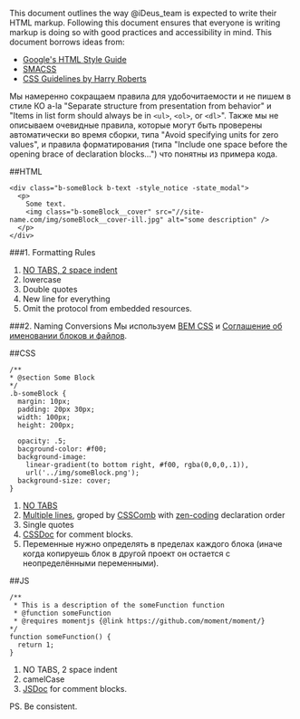 This document outlines the way @iDeus_team is expected to write their HTML markup. Following this document ensures that everyone is writing markup is doing so with good practices and accessibility in mind.
This document borrows ideas from:
 * [Google's HTML Style Guide](https://google-styleguide.googlecode.com/svn/trunk/htmlcssguide.xml)
 * [SMACSS](http://smacss.com/book/formatting)
 * [CSS Guidelines by Harry Roberts](http://cssguidelin.es/)

Мы намеренно сокращаем правила для удобочитаемости и не пишем в стиле КО a-la "Separate structure from presentation from behavior" и "Items in list form should always be in `<ul>`, `<ol>`, or `<dl>`".
Также мы не описываем очевидные правила, которые могут быть проверены автоматически во время сборки, типа "Avoid specifying units for zero values", и правила форматирования (типа "Include one space before the opening brace of declaration blocks…") что понятны из примера кода.

##HTML
```
<div class="b-someBlock b-text -style_notice -state_modal">
  <p>
    Some text.
    <img class="b-someBlock__cover" src="//site-name.com/img/someBlock__cover-ill.jpg" alt="some description" />
  </p>
</div>
```
###1. Formatting Rules
1. [NO TABS, 2 space indent](https://github.com/ideus-team/guidelines/blob/master/frontend/tabs.md)
2. lowercase
3. Double quotes
4. New line for everything
5. Omit the protocol from embedded resources.
 
###2. Naming Conversions
Мы используем [BEM CSS](https://github.com/ideus-team/guidelines/blob/master/frontend/bem.md) и [Соглашение об именовании блоков и файлов](https://github.com/ideus-team/guidelines/blob/master/frontend/naming-conventions.md).


##CSS
```
/**
* @section Some Block
*/
.b-someBlock {
  margin: 10px; 
  padding: 20px 30px;
  width: 100px; 
  height: 200px;  
  
  opacity: .5;
  bacground-color: #f00;
  background-image: 
    linear-gradient(to bottom right, #f00, rgba(0,0,0,.1)),
    url('../img/someBlock.png');
  background-size: cover;
}
```
1. [NO TABS](https://github.com/ideus-team/guidelines/blob/master/frontend/tabs.md)
2. [Multiple lines](http://smacss.com/book/formatting), groped by [CSSComb](http://csscomb.com) with  [zen-coding](https://github.com/csscomb/csscomb.js/blob/master/config/zen.json) declaration order
3. Single quotes
4. [CSSDoc](http://habrahabr.ru/post/87406/) for comment blocks.
5. Переменные нужно определять в пределах каждого блока (иначе когда копируешь блок в другой проект он остается с неопределёнными переменными).

##JS
```
/**
 * This is a description of the someFunction function
 * @function someFunction
 * @requires momentjs {@link https://github.com/moment/moment/}
*/
function someFunction() {
  return 1;
}
```
1. NO TABS, 2 space indent
2. camelCase
3. [JSDoc](http://usejsdoc.org/) for comment blocks.

PS.
Be consistent.
